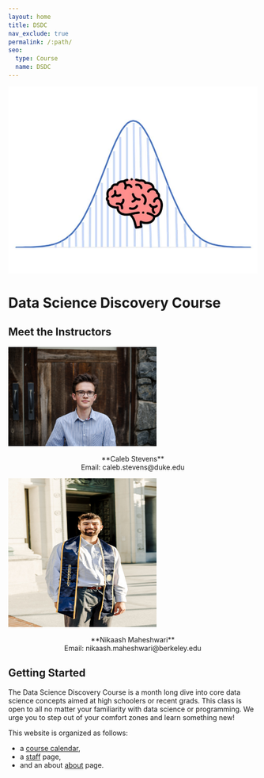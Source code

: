 ```yaml
---
layout: home
title: DSDC
nav_exclude: true
permalink: /:path/
seo:
  type: Course
  name: DSDC
---
```


![ScreenShot](/assets/images/logo.jpg)

# Data Science Discovery Course

## Meet the Instructors
<p align="middle">
  <div>
    <img src="/assets/images/caleb.jpg" width="300" />
    <p align="center">
      **Caleb Stevens**
      <br>
      Email: caleb.stevens@duke.edu
    </p>
  </div>
  
  <div>
    <img src="/assets/images/nikaash.jpg" width="300" />
    <p align="center">
      **Nikaash Maheshwari**
      <br>
      Email: nikaash.maheshwari@berkeley.edu
    </p>
  </div>
</p>


## Getting Started

The Data Science Discovery Course is a month long dive into core data science concepts aimed at high schoolers or recent grads. This class is open to all no matter your familiarity with data science or programming. We urge you to step out of your comfort zones and learn something new!

This website is organized as follows:

- a [course calendar](calendar.md),
- a [staff](staff.md) page,
- and an about [about](about.md) page.






